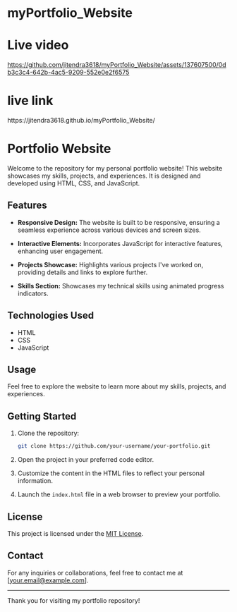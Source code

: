 # myPortfolio_Website
<h1>Live video</h1>

https://github.com/jitendra3618/myPortfolio_Website/assets/137607500/0db3c3c4-642b-4ac5-9209-552e0e2f6575

<h1>live link</h1>
https://jitendra3618.github.io/myPortfolio_Website/


# Portfolio Website

Welcome to the repository for my personal portfolio website! This website showcases my skills, projects, and experiences. It is designed and developed using HTML, CSS, and JavaScript.

## Features

- **Responsive Design:** The website is built to be responsive, ensuring a seamless experience across various devices and screen sizes.

- **Interactive Elements:** Incorporates JavaScript for interactive features, enhancing user engagement.

- **Projects Showcase:** Highlights various projects I've worked on, providing details and links to explore further.

- **Skills Section:** Showcases my technical skills using animated progress indicators.

## Technologies Used

- HTML
- CSS
- JavaScript

## Usage

Feel free to explore the website to learn more about my skills, projects, and experiences. 
## Getting Started

1. Clone the repository:

    ```bash
    git clone https://github.com/your-username/your-portfolio.git
    ```

2. Open the project in your preferred code editor.

3. Customize the content in the HTML files to reflect your personal information.

4. Launch the `index.html` file in a web browser to preview your portfolio.



## License

This project is licensed under the [MIT License](LICENSE).

## Contact

For any inquiries or collaborations, feel free to contact me at [your.email@example.com].

---

Thank you for visiting my portfolio repository!

